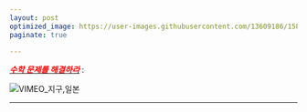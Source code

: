 ```yaml
---
layout: post
optimized_image: https://user-images.githubusercontent.com/13609186/158834851-5c5d7736-001b-448d-8bb6-eb99f2f16233.jpg
paginate: true

---
```


[<span style="color:red">***수학 문제를 해결하라***</span>](https://www.edaily.co.kr/news/read?newsId=01498966629049576&mediaCodeNo=257) : <br>

![VIMEO_지구,일본](https://user-images.githubusercontent.com/13609186/159214093-eb5ceb07-d26a-44e1-ad72-e4f1b0436030.jpg)




---
